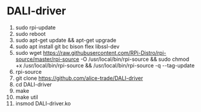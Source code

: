 # DALI-driver

1. sudo rpi-update
2. sudo reboot
3. sudo apt-get update && apt-get upgrade
4. sudo apt install git bc bison flex libssl-dev
5. sudo wget https://raw.githubusercontent.com/RPi-Distro/rpi-source/master/rpi-source -O /usr/local/bin/rpi-source && sudo chmod +x /usr/local/bin/rpi-source && /usr/local/bin/rpi-source -q --tag-update
6. rpi-source
7. git clone https://github.com/alice-trade/DALI-driver
8. cd DALI-driver
9. make
10. make util
11. insmod DALI-driver.ko
